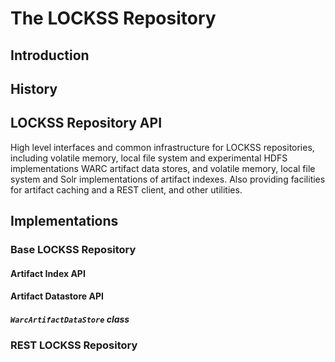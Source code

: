 # The LOCKSS Repository

## Introduction

## History

## LOCKSS Repository API
High level interfaces and common infrastructure  for LOCKSS repositories, including volatile memory, local file system and experimental HDFS implementations WARC artifact data stores, and volatile memory, local file system and Solr implementations of artifact indexes. Also providing facilities for artifact caching and a REST client, and other utilities.

## Implementations

### Base LOCKSS Repository 

#### Artifact Index API
#### Artifact Datastore API

##### `WarcArtifactDataStore` class

### REST LOCKSS Repository


